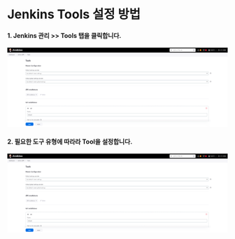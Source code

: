 # Jenkins Tools 설정 방법

#### 1. Jenkins 관리 >> Tools 탭을 클릭합니다.

![tools-1](images/tools-1.png)

#### 2. 필요한 도구 유형에 따라라 Tool을 설정합니다.

![tools-2](images/tools-1.png)
